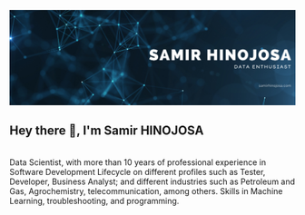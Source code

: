 [![Braydon's GitHub Banner](./assets/GitHubHeader.png)](https://braydoncoyer.dev)

## Hey there 👋, I'm Samir HINOJOSA
<br>
Data Scientist, with more than 10 years of professional experience in Software Development Lifecycle on different profiles such as Tester, Developer, Business Analyst; and different industries such as Petroleum and Gas, Agrochemistry, telecommunication, among others. Skills in Machine Learning, troubleshooting, and programming.